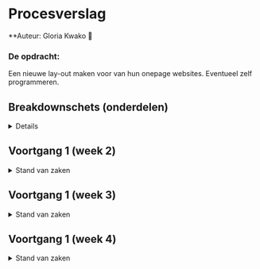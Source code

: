 # Procesverslag

**Auteur: 
Gloria Kwako 👾

### De opdracht:
Een nieuwe lay-out maken voor van hun onepage websites. Eventueel zelf
programmeren.

## Breakdownschets (onderdelen)

<details>
<img src="images/breakdownschets.png" width="375px" alt="breakdown van het geheel">
</details>

## Voortgang 1 (week 2)

<details>
<summary>Stand van zaken</summary>
......

<img src="RMimages/navv1b.png" width="375px" alt="navv1b">
<img src="RMimages/navv1.png" width="375px" alt="navv1">

</details>



## Voortgang 1 (week 3)

<details>
<summary>Stand van zaken</summary>
......

<img src="RMimages/navv1b.png" width="375px" alt="navv1b">
<img src="RMimages/navv1.png" width="375px" alt="navv1">
</details>



  
## Voortgang 1 (week 4)

<details>
<summary>Stand van zaken</summary>
......

<img src="RMimages/navv1b.png" width="375px" alt="navv1b">
<img src="RMimages/navv1.png" width="375px" alt="navv1">

</details>
